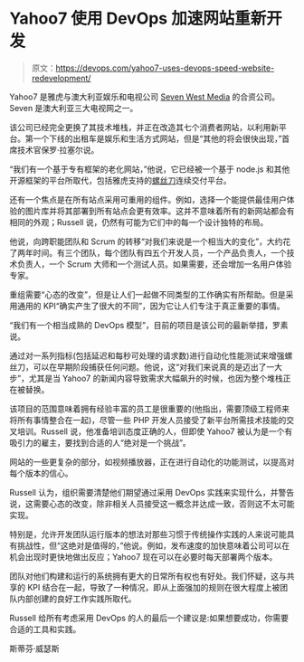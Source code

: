 # Yahoo7 使用 DevOps 加速网站重新开发

> 原文：<https://devops.com/yahoo7-uses-devops-speed-website-redevelopment/>

Yahoo7 是雅虎与澳大利亚娱乐和电视公司 [Seven West Media](http://www.sevenwestmedia.com.au/) 的合资公司。Seven 是澳大利亚三大电视网之一。

该公司已经完全更换了其技术堆栈，并正在改造其七个消费者网站，以利用新平台。第一个下线的出租车是娱乐和生活方式网站，但是“其他的将会很快出现，”首席技术官保罗·拉塞尔说。

“我们有一个基于专有框架的老化网站，”他说，它已经被一个基于 node.js 和其他开源框架的平台所取代，包括雅虎支持的[螺丝刀](http://screwdriver.cd/)连续交付平台。

还有一个焦点是在所有站点采用可重用的组件。例如，选择一个能提供最佳用户体验的图片库并将其部署到所有站点会更有效率。这并不意味着所有的新网站都会有相同的外观；Russell 说，仍然有可能为它们中的每一个设计独特的布局。

他说，向跨职能团队和 Scrum 的转移“对我们来说是一个相当大的变化”，大约花了两年时间。有三个团队，每个团队有四五个开发人员，一个产品负责人，一个技术负责人，一个 Scrum 大师和一个测试人员。如果需要，还会增加一名用户体验专家。

重组需要“心态的改变”，但是让人们一起做不同类型的工作确实有所帮助。但是采用通用的 KPI“确实产生了很大的不同”，因为它让人们专注于真正重要的事情。

“我们有一个相当成熟的 DevOps 模型”，目前的项目是该公司的最新举措，罗素说。

通过对一系列指标(包括延迟和每秒可处理的请求数)进行自动化性能测试来增强螺丝刀，可以在早期阶段捕获任何问题。他说，这“对我们来说真的是迈出了一大步”，尤其是当 Yahoo7 的新闻内容导致需求大幅飙升的时候，也因为整个堆栈正在被替换。

该项目的范围意味着拥有经验丰富的员工是很重要的(他指出，需要顶级工程师来将所有事情整合在一起)，尽管一些 PHP 开发人员接受了新平台所需技术技能的交叉培训。Russell 说，他准备培训态度正确的人，但即使 Yahoo7 被认为是一个有吸引力的雇主，要找到合适的人“绝对是一个挑战”。

网站的一些更复杂的部分，如视频播放器，正在进行自动化的功能测试，以提高对每个版本的信心。

Russell 认为，组织需要清楚他们期望通过采用 DevOps 实践来实现什么，并警告说，这需要心态的改变，除非相关人员接受这一概念并达成一致，否则这不太可能实现。

特别是，允许开发团队运行版本的想法对那些习惯于传统操作实践的人来说可能具有挑战性，但“这绝对是值得的，”他说。例如，发布速度的加快意味着公司可以在机会出现时更快地做出反应；Yahoo7 现在可以在必要时每天部署两个版本。

团队对他们构建和运行的系统拥有更大的日常所有权也有好处。我们怀疑，这与共享的 KPI 结合在一起，导致了一种情况，即从上面强加的规则在很大程度上被团队内部创建的良好工作实践所取代。

Russell 给所有考虑采用 DevOps 的人的最后一个建议是:如果想要成功，你需要合适的工具和实践。

斯蒂芬·威瑟斯